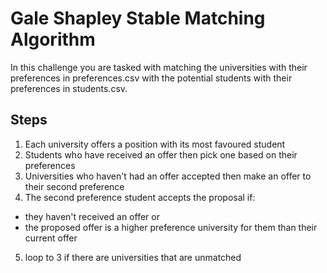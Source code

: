 # Gale Shapley Stable Matching Algorithm
In this challenge you are tasked with matching the universities with their
preferences in preferences.csv with the potential students with their
preferences in students.csv.

## Steps

1. Each university offers a position with its most favoured student
2. Students who have received an offer then pick one based on their preferences
3. Universities who haven't had an offer accepted then make an offer to their second preference
4. The second preference student accepts the proposal if:
  * they haven't received an offer or
  * the proposed offer is a higher preference university for them than their current offer
5. loop to 3 if there are universities that are unmatched

